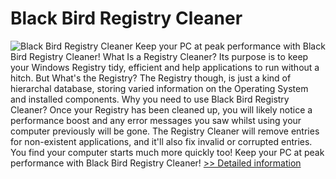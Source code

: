 # Black Bird Registry Cleaner
![Black Bird Registry Cleaner](https://mycommerce.akamaized.net/api/pimages/P300781934/BIG/300781934.PNG)
Keep your PC at peak performance with Black Bird Registry Cleaner! What Is a Registry Cleaner? Its purpose is to keep your Windows Registry tidy, efficient and help applications to run without a hitch. But What's the Registry? The Registry though, is just a kind of hierarchal database, storing varied information on the Operating System and installed components. Why you need to use Black Bird Registry Cleaner? Once your Registry has been cleaned up, you will likely notice a performance boost and any error messages you saw whilst using your computer previously will be gone. The Registry Cleaner will remove entries for non-existent applications, and it'll also fix invalid or corrupted entries. You find your computer starts much more quickly too! Keep your PC at peak performance with Black Bird Registry Cleaner!
[>> Detailed information](https://secure.shareit.com/shareit/product.html?productid=300781934&affiliateid=200057808)
